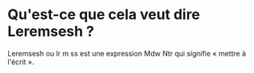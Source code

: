 <!-- TITLE: Leremsesh -->
<!-- SUBTITLE: Présentation de Leremsesh -->

# Qu'est-ce que cela veut dire Leremsesh ?
Leremsesh ou lr m ss est une expression Mdw Ntr qui signifie « mettre à l'écrit ».